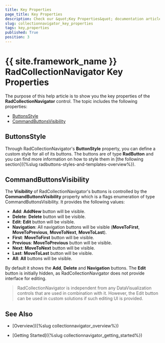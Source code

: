 ```yaml
---
title: Key Properties
page_title: Key Properties
description: Check our &quot;Key Properties&quot; documentation article for the RadCollectionNavigator {{ site.framework_name }} control.
slug: collectionnavigator_key_properties
tags: key,properties
published: True
position: 3
---
```


# {{ site.framework_name }} RadCollectionNavigator Key Properties

The purpose of this help article is to show you the key properties of the __RadCollectionNavigator__ control. The topic includes the following properties:

* [ButtonsStyle](#buttonsstyle)
* [CommandButtonsVisibility](#commandbuttonsvisibility)

## ButtonsStyle

Through RadCollectionNavigator's **ButtonStyle** property, you can define a custom style for all of its buttons. The buttons are of type **RadButton** and you can find more information on how to style them in [the following section]({%slug radbuttons-styles-and-templates-overview%}).

## CommandButtonsVisibility

The **Visibility** of RadCollectionNavigator's buttons is controlled by the **CommandButtonsVisibility** property which is a flags enumeration of type CommandButtonsVisibility. It provides the following values:

* **Add**: **AddNew** button will be visible.
* **Delete**: **Delete** button will be visible.
* **Edit**: **Edit** button will be visible.
* **Navigation**: All navigation buttons will be visible (**MoveToFirst**, **MoveToPrevious**, **MoveToNext**, **MoveToLast**).
* **First**: **MoveToFirst** button will be visible.
* **Previous**: **MoveToPrevious** button will be visible.
* **Next**: **MoveToNext** button will be visible.
* **Last**: **MoveToLast** button will be visible.
* **All**: **All** buttons will be visible.

By default it shows the **Add**, **Delete** and **Navigation** buttons. The **Edit** button is initially hidden, as RadCollectionNavigator does not provide interface for editing.

>RadCollectionNavigator is independent from any DataVisualization controls that are used in combination with it. However, the Edit button can be used in custom solutions if such editing UI is provided.

## See Also

 * [Overview]({%slug collectionnavigator_overview%})
 
 * [Getting Started]({%slug collectionnavigator_getting_started%})